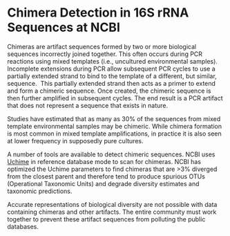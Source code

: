 


# Chimera Detection in 16S rRNA Sequences at NCBI

Chimeras are artifact sequences formed by two or more biological sequences incorrectly joined together. This often occurs during PCR reactions using mixed templates (i.e., uncultured environmental samples). Incomplete extensions during PCR allow subsequent PCR cycles to use a partially extended strand to bind to the template of a different, but similar, sequence.  This partially extended strand then acts as a primer to extend and form a chimeric sequence. Once created, the chimeric sequence is then further amplified in subsequent cycles. The end result is a PCR artifact that does not represent a sequence that exists in nature.

Studies have estimated that as many as 30% of the sequences from mixed template environmental samples may be chimeric. While chimera formation is most common in mixed template amplifications, in practice it is also seen at lower frequency in supposedly pure cultures.

A number of tools are available to detect chimeric sequences. NCBI uses [Uchime](http://drive5.com/usearch/manual/uchime_algo.html) in reference database mode to scan for chimeras. NCBI has optimized the Uchime parameters to find chimeras that are >3% diverged from the closest parent and therefore tend to produce spurious OTUs (Operational Taxonomic Units) and degrade diversity estimates and taxonomic predictions.

Accurate representations of biological diversity are not possible with data containing chimeras and other artifacts. The entire community must work together to prevent these artifact sequences from polluting the public databases.







